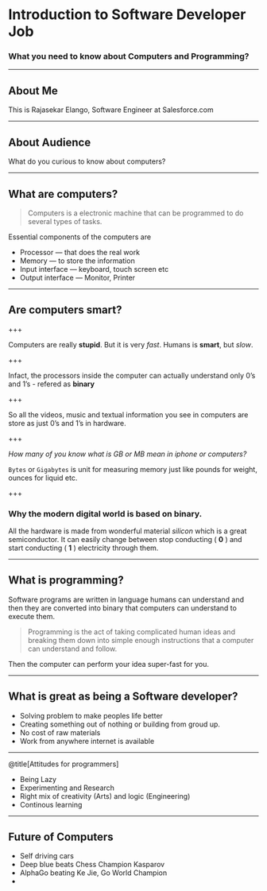 # Introduction to Software Developer Job

### What you need to know about Computers and Programming?

---

## About Me

This is Rajasekar Elango, Software Engineer at Salesforce.com

---

## About Audience

What do you curious to know about computers?

---
## What are computers?

> Computers is a electronic machine that can be programmed to do several types of tasks.

Essential components of the computers are 

* Processor — that does the real work
* Memory — to store the information
* Input interface — keyboard, touch screen etc
* Output interface — Monitor, Printer

---

## Are computers smart?

+++

Computers are really **stupid**. But it is very *fast*.
Humans is **smart**, but *slow*.

+++

Infact, the processors inside the computer can actually understand only 0’s and 1’s - refered as **binary**

+++

So all the videos, music and textual information you see in computers are store as just 0’s and 1’s in hardware. 

+++

*How many of you know what is GB or MB mean in iphone or computers?* 

`Bytes` or `Gigabytes` is unit for measuring memory just like pounds for weight, ounces for liquid etc.

+++

### Why the modern digital world is based on binary.

All the hardware is made from wonderful material *silicon* which is a great semiconductor. It can easily change between stop conducting ( **0** ) and start conducting ( **1** ) electricity through them.

---

## What is programming?

Software programs are written in language humans can understand and then they are converted into binary that computers can understand to execute them.

> Programming is the act of taking complicated human ideas and breaking them down into simple enough instructions that a computer can understand and follow.

Then the computer can perform your idea super-fast for you.

---

## What is great as being a Software developer?

* Solving problem to make peoples life better
* Creating something out of nothing or building from groud up.
* No cost of raw materials
* Work from anywhere internet is available

---
@title[Attitudes for programmers]

* Being Lazy
* Experimenting and Research
* Right mix of creativity (Arts) and logic (Engineering)
* Continous learning

---

## Future of Computers

* Self driving cars
* Deep blue beats Chess Champion Kasparov
* AlphaGo beating Ke Jie, Go World Champion
* ​



